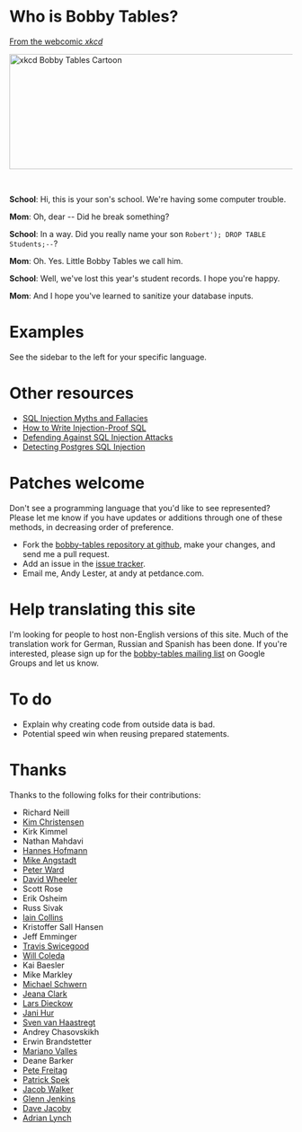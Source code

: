# Who is Bobby Tables?

[From the webcomic _xkcd_](http://xkcd.com/327/)

<a href="http://xkcd.com/327/"><img src="/img/xkcd.png" alt="xkcd Bobby Tables Cartoon" height="205" width="666" /></a>

<br clear="right">

**School**: Hi, this is your son's school. We're having some computer trouble.

**Mom**: Oh, dear -- Did he break something?

**School**: In a way. Did you really name your son `Robert'); DROP TABLE Students;--`?

**Mom**: Oh. Yes. Little Bobby Tables we call him.

**School**: Well, we've lost this year's student records. I hope you're happy.

**Mom**: And I hope you've learned to sanitize your database inputs.



# Examples

See the sidebar to the left for your specific language.

# Other resources

* [SQL Injection Myths and Fallacies](http://www.slideshare.net/billkarwin/sql-injection-myths-and-fallacies)
* [How to Write Injection-Proof SQL](http://www.schneier.com/blog/archives/2008/10/how_to_write_in.html)
* [Defending Against SQL Injection Attacks](http://download.oracle.com/oll/tutorials/SQLInjection/index.htm)
* [Detecting Postgres SQL Injection](http://blog.endpoint.com/2012/06/detecting-postgres-sql-injection.html)

# Patches welcome

Don't see a programming language that you'd like to see represented?
Please let me know if you have updates or additions through one of
these methods, in decreasing order of preference.

* Fork the [bobby-tables repository at github][repo], make your changes, and send me a pull request.
* Add an issue in the [issue tracker][issues].
* Email me, Andy Lester, at andy at petdance.com.

[repo]: https://github.com/petdance/bobby-tables
[issues]: https://github.com/petdance/bobby-tables/issues

# Help translating this site

I'm looking for people to host non-English versions of this site.
Much of the translation work for German, Russian and Spanish has
been done.  If you're interested, please sign up for the 
[bobby-tables mailing list][ml] on Google Groups and let us know.

[ml]: https://groups.google.com/d/forum/bobby-tables

To do
=====

* Explain why creating code from outside data is bad.
* Potential speed win when reusing prepared statements.

Thanks
======

Thanks to the following folks for their contributions:

* Richard Neill
* [Kim Christensen](http://www.smukkekim.dk)
* Kirk Kimmel
* Nathan Mahdavi
* [Hannes Hofmann](http://www5.informatik.uni-erlangen.de/en/our-team/hofmann-hannes)
* [Mike Angstadt](http://www.mangst.com)
* [Peter Ward](http://identi.ca/flowblok/)
* [David Wheeler](http://justatheory.com)
* Scott Rose
* Erik Osheim
* Russ Sivak
* [Iain Collins](http://iaincollins.com)
* Kristoffer Sall Hansen
* Jeff Emminger
* [Travis Swicegood](http://www.travisswicegood.com/)
* [Will Coleda](http://www.coleda.com/users/coke/)
* Kai Baesler
* Mike Markley
* [Michael Schwern](http://schwern.net/)
* [Jeana Clark](http://jeanaclark.org/)
* [Lars Dieckow](http://search.cpan.org/~daxim/)
* [Jani Hur](http://www.jani-hur.net)
* [Sven van Haastregt](http://www.liacs.nl/home/svhaastr/)
* Andrey Chasovskikh
* Erwin Brandstetter
* [Mariano Valles](http://about.me/marianovalles)
* Deane Barker
* [Pete Freitag](https://foundeo.com/)
* [Patrick Spek](http://www.tyil.nl/)
* [Jacob Walker](http://jacob-walker.com/)
* [Glenn Jenkins](http://www.pedanticantic.click/)
* [Dave Jacoby](https://github.com/jacoby)
* [Adrian Lynch](https://github.com/adrianblynch)

